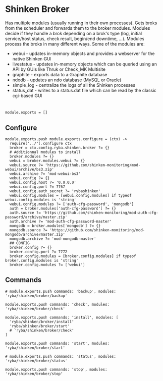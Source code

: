 
# Shinken Broker

Has multiple modules (usually running in their own processes). Gets broks from
the scheduler and forwards them to the broker modules.
Modules decide if they handle a brok depending on a brok's type
(log, initial service/host status, check result, begin/end downtime, ...).
Modules process the broks in many different ways.
Some of the modules are:

* webui - updates in-memory objects and provides a webserver for the native Shinken GUI
* livestatus - updates in-memory objects which can be queried using an API by GUIs like Thruk or Check_MK Multisite
* graphite - exports data to a Graphite database
* ndodb - updates an ndo database (MySQL or Oracle)
* simple_log - centralize the logs of all the Shinken processes
* status_dat - writes to a status.dat file which can be read by the classic cgi-based GUI

#

    module.exports = []

## Configure

    module.exports.push module.exports.configure = (ctx) ->
      require('../').configure ctx
      broker = ctx.config.ryba.shinken.broker ?= {}
      # Additionnal modules to install
      broker.modules ?= {}
      webui = broker.modules.webui ?= {}
      webui.source ?= 'https://github.com/shinken-monitoring/mod-webui/archive/bs3.zip'
      webui.archive ?= 'mod-webui-bs3'
      webui.config ?= {}
      webui.config.host ?= '0.0.0.0'
      webui.config.port ?= 7767
      webui.config.auth_secret ?= 'rybashinken'
      webui.config.modules = [webui.config.modules] if typeof webui.config.modules is 'string'
      webui.config.modules ?= ['auth-cfg-password', 'mongodb']
      auth = broker.modules['auth-cfg-password'] ?= {}
      auth.source ?= 'https://github.com/shinken-monitoring/mod-auth-cfg-password/archive/master.zip'
      auth.archive ?= 'mod-auth-cfg-password-master'
      mongodb = broker.modules['mongodb'] ?= {}
      mongodb.source ?= 'https://github.com/shinken-monitoring/mod-mongodb/archive/master.zip'
      mongodb.archive ?= 'mod-mongodb-master'
      ## CONFIG
      broker.config ?= {}
      broker.config.port ?= 7772
      broker.config.modules = [broker.config.modules] if typeof broker.config.modules is 'string'
      broker.config.modules ?= ['webui']
## Commands

    # module.exports.push commands: 'backup', modules: 'ryba/shinken/broker/backup'

    module.exports.push commands: 'check', modules: 'ryba/shinken/broker/check'

    module.exports.push commands: 'install', modules: [
      'ryba/shinken/broker/install'
      'ryba/shinken/broker/start'
      # 'ryba/shinken/broker/check'
    ]

    module.exports.push commands: 'start', modules: 'ryba/shinken/broker/start'

    # module.exports.push commands: 'status', modules: 'ryba/shinken/broker/status'

    module.exports.push commands: 'stop', modules: 'ryba/shinken/broker/stop'
